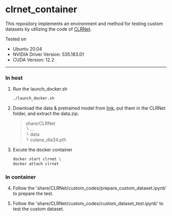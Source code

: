 # clrnet_container

This repository implements an environment and method for testing custom datasets by utilizing the code of [CLRNet](https://github.com/Turoad/CLRNet?tab=readme-ov-file).

Tested on 
- Ubuntu 20.04
- NVIDIA Driver Version: 535.183.01   
- CUDA Version: 12.2

---
### In host

1. Run the launch_docker.sh

    ```bash
    ./launch_docker.sh 
    ```

2. Download the data & pretrained model from [link](https://drive.google.com/drive/folders/1t_JvNQb8dhXEfMyKzdEzrSZu4sBJbdZO?usp=share_link), put them in the CLRNet folder, and extract the data.zip.
    > share/CLRNet \
    > └ ... \
    > └ data \
    > └ culane_dla34.pth

3. Excute the docker container

    ```bash
    docker start clrnet \
    docker attach clrnet
    ```

### In container

4. Follow the 'share/CLRNet/custom_codes/prepare_custom_dataset.ipynb' to prepare the test.

5. Follow the 'share/CLRNet/custom_codes/custom_dataset_test.ipynb' to test the custom dataset.
